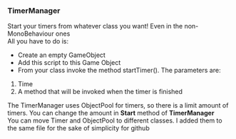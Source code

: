 ### TimerManager

Start your timers from whatever class you want! Even in the non-MonoBehaviour ones   
All you have to do is:
* Create an empty GameObject
* Add this script to this Game Object
* From your class invoke the method startTimer(). The parameters are:   
1. Time
2. A method that will be invoked when the timer is finished   

The TimerManager uses ObjectPool for timers, so there is a limit amount of timers. You can change the amount in **Start** method of **TimerManager**  
You can move Timer and ObjectPool to different classes. I added them to the same file for the sake of simplicity for github
